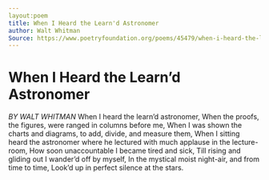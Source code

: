 ```yaml
---
layout:poem
title: When I Heard the Learn'd Astronomer
author: Walt Whitman
Source: https://www.poetryfoundation.org/poems/45479/when-i-heard-the-learnd-astronomer
---
```


# When I Heard the Learn’d Astronomer
*BY WALT WHITMAN*
When I heard the learn’d astronomer, 
When the proofs, the figures, were ranged in columns before me, 
When I was shown the charts and diagrams, to add, divide, and measure them, 
When I sitting heard the astronomer where he lectured with much applause in the lecture-room, 
How soon unaccountable I became tired and sick, 
Till rising and gliding out I wander’d off by myself, 
In the mystical moist night-air, and from time to time, 
Look’d up in perfect silence at the stars.
